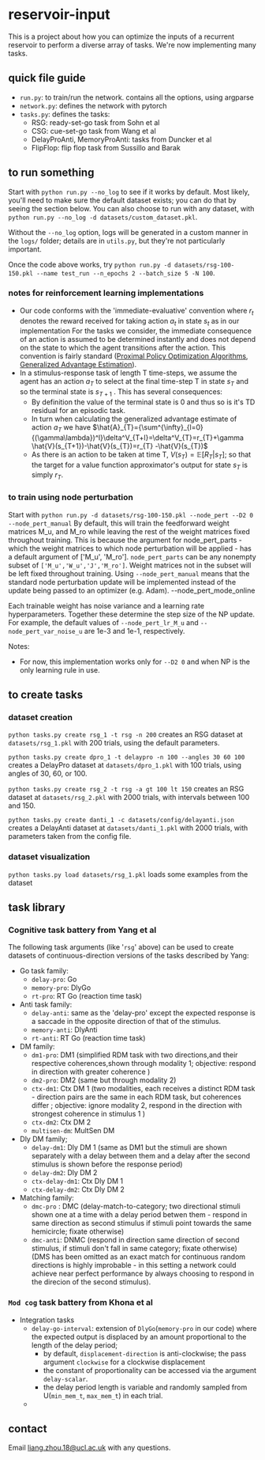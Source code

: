 # reservoir-input
This is a project about how you can optimize the inputs of a recurrent reservoir to perform a diverse array of tasks. We're now implementing many tasks.


## quick file guide
- `run.py`: to train/run the network. contains all the options, using argparse
- `network.py`: defines the network with pytorch
- `tasks.py`: defines the tasks:
    - RSG: ready-set-go task from Sohn et al
    - CSG: cue-set-go task from Wang et al
    - DelayProAnti, MemoryProAnti: tasks from Duncker et al
    - FlipFlop: flip flop task from Sussillo and Barak


## to run something
Start with `python run.py --no_log` to see if it works by default. Most likely, you'll need to make sure the default dataset exists; you can do that by seeing the section below.
You can also choose to run with any dataset, with `python run.py --no_log -d datasets/custom_dataset.pkl`.

Without the `--no_log` option, logs will be generated in a custom manner in the `logs/` folder; details are in `utils.py`, but they're not particularly important.

Once the code above works, try `python run.py -d datasets/rsg-100-150.pkl --name test_run --n_epochs 2 --batch_size 5 -N 100`.


### notes for reinforcement learning implementations

- Our code conforms with the  'immediate-evaluative' convention where $r_t$ denotes the reward received for taking action $a_{t}$ in state $s_t$ as in our implementation For the tasks we consider, the immediate consequence of an action is assumed to be determined instantly and does not depend on the state to which the agent transitions after the action. This convention is fairly standard ([Proximal Policy Optimization Algorithms](https://arxiv.org/pdf/1707.06347.pdf), [Generalized Advantage Estimation](https://arxiv.org/pdf/1506.02438.pdf)). 
- In a stimulus-response task of length T time-steps, we assume the agent has an action $a_T$ to select at the final time-step T in state $s_T$ and so the terminal state is $s_{T+1}$ . This has several consequences:
    - By definition the value of the terminal state is 0 and thus so is it's TD residual for an episodic task.
    - In turn when calculating the generalized advantage estimate of action $a_T$ we have
$\hat{A}_{T}={\sum^{\infty}_{l=0}{(\gamma\lambda})^l}\delta^V_{T+l}=\delta^V_{T}=r_{T}+\gamma \hat{V}(s_{T+1})-\hat{V}(s_{T})=r_{T} -\hat{V}(s_{T})$
    - As there is an action to be taken at time T, $V(s_T)=\mathbb{E}[R_{T}|s_{T}]$; so that the target for a value function approximator's output for state $s_T$ is simply $r_T$.

### to train using node perturbation
Start with `python run.py -d datasets/rsg-100-150.pkl --node_pert --D2 0 --node_pert_manual`
By default, this will train the feedforward weight matrices M_u, and M_ro while leaving the rest of the weight matrices fixed throughout training.
This is because the argument for node_pert_parts - which the weight matrices to which node perturbation will be applied - has a default argument of ['M_u', 'M_ro'].
`node_pert_parts` can be any nonempty subset of `['M_u','W_u','J','M_ro']`. Weight matrices not in the subset will be left fixed throughout training.
Using `--node_pert_manual` means that the standard node perturbation update will be implemented instead of the update being passed to an optimizer (e.g. Adam). 
--node_pert_mode_online 


Each trainable weight has noise variance and a learning rate hyperparameters. Together these determine the step size of the NP update.
For example, the default values of `--node_pert_lr_M_u` and `--node_pert_var_noise_u` are 1e-3 and 1e-1, respectively.

Notes: 
- For now, this implementation works only for `--D2 0` and when NP is the only learning rule in use.




## to create tasks
### dataset creation
`python tasks.py create rsg_1 -t rsg -n 200` creates an RSG dataset at `datasets/rsg_1.pkl` with 200 trials, using the default parameters.

`python tasks.py create dpro_1 -t delaypro -n 100 --angles 30 60 100` creates a DelayPro dataset at `datasets/dpro_1.pkl` with 100 trials, using angles of 30, 60, or 100.

`python tasks.py create rsg_2 -t rsg -a gt 100 lt 150`
creates an RSG dataset at `datasets/rsg_2.pkl` with 2000 trials, with intervals between 100 and 150.

`python tasks.py create danti_1 -c datasets/config/delayanti.json` creates a DelayAnti dataset at `datasets/danti_1.pkl` with 2000 trials, with parameters taken from the config file.

### dataset visualization
`python tasks.py load datasets/rsg_1.pkl` loads some examples from the dataset


## task library 
### Cognitive task battery from Yang et al
The following task arguments (like '`rsg`' above) can be used to create datasets of continuous-direction versions of the tasks described by Yang:
- Go task family:
    - `delay-pro`: Go 
    - `memory-pro`: DlyGo 
    - `rt-pro`: RT Go (reaction time task)
- Anti task family:
    - `delay-anti`: same as the 'delay-pro' except the expected response is a saccade in the opposite direction of that of the stimulus.
    - `memory-anti`: DlyAnti
    - `rt-anti`: RT Go (reaction time task)
- DM family:
    - `dm1-pro`: DM1 (simplified RDM task with two directions,and their respective coherences,shown through modality 1; objective: respond in direction with greater coherence )
    - `dm2-pro`: DM2 (same but through modality 2)
    - `ctx-dm1`: Ctx DM 1 (two modalities, each receives a distinct RDM task -  direction pairs are the same in each RDM task, but coherences differ ; objective: ignore modality 2, respond in the direction with strongest coherence in stimulus 1 )
    - `ctx-dm2`: Ctx DM 2 
    - `multisen-dm`: MultSen DM 
- Dly DM family;
    - `delay-dm1`: Dly DM 1 (same as DM1 but the stimuli are shown separately with a delay between them and a delay after the second stimulus is shown before the response period)
    - `delay-dm2`: Dly DM 2 
    - `ctx-delay-dm1`: Ctx Dly DM 1 
    - `ctx-delay-dm2`: Ctx Dly DM 2
- Matching family:
    - `dmc-pro` : DMC (delay-match-to-category; two directional stimuli shown one at a time with a delay period betwen them - respond in same direction as second stimulus if stimuli point towards the same hemicircle; fixate otherwise)
    - `dmc-anti`: DNMC (respond in direction same direction of second stimulus, if stimuli don't fall in same category; fixate otherwise)
    (DMS has been omitted as an exact match for continuous random directions is highly improbable - in this setting a network could achieve near perfect performance by always choosing to respond in the direcion of the second stimulus).



### `Mod cog` task battery from Khona et al 
- Integration tasks
    - `delay-go-interval`: extension of `DlyGo`(`memory-pro` in our code) where the expected output is displaced by an amount proportional to the length of the delay period; 
        - by default, `displacement-direction` is anti-clockwise; the pass argument `clockwise` for a clockwise displacement
        - the constant of proportionality can be accessed via the argument `delay-scalar`. 
        - the delay period length is variable and randomly sampled from U(`min_mem_t`, `max_mem_t`) in each trial. 
    -
    



## contact
Email <liang.zhou.18@ucl.ac.uk> with any questions.

